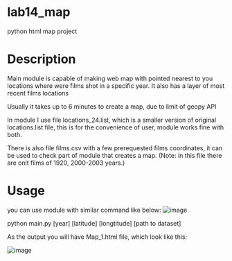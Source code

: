 # lab14_map
python html map project

# Description
Main module is capable of making web map with pointed nearest to you locations where were films shot in a specific year.
It also has a layer of most recent films locations

Usually it takes up to 6 minutes to create a map, due to limit of geopy API

In module I use file locations_24.list, which is a smaller version of original locations.list file, this is for the convenience of user, module works fine with both.

There is also file films.csv with a few prerequested films coordinates, it can be used to check part of module that creates a map. (Note: in this file there are onlt films of 1920, 2000-2003 years.)

# Usage

you can use module with similar command like below:
![image](https://user-images.githubusercontent.com/90624291/153671210-b80639f7-cec2-4b06-a00b-bc0ad9e83418.png)

python main.py [year] [latitude] [longtitude] [path to dataset]

As the output you will have Map_1.html file, which look like this:

![image](https://user-images.githubusercontent.com/90624291/153671405-75f5a1f8-3dbd-49e8-8812-f4fd157e99e2.png)
